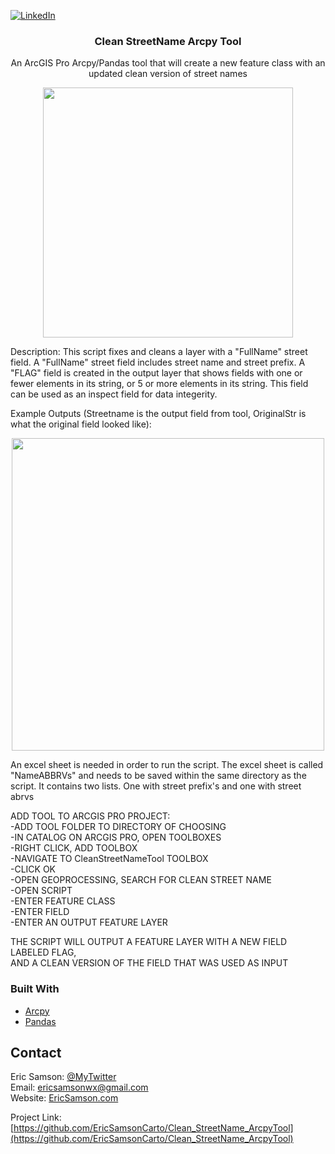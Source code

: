 
[![LinkedIn][linkedin-shield]][linkedin-url]

<p align="center">
  <h3 align="center">Clean StreetName Arcpy Tool</h3>

  <p align="center">
    An ArcGIS Pro Arcpy/Pandas tool that will create a new feature class with an updated clean version of street names<br>
  </p>
</p>

<!-- ABOUT THE PROJECT -->
<div align="center">
  
<img src="https://lh3.googleusercontent.com/jqjeu7Me452qzRuVmN14eAg2UEpQyqU8ddkwsJX3xavJQKYqAYdabksl76aorKelR-xwbUcA9p0Y3GabXRpoFSH56QCIWqXPmfR5_1wtL-NAM4ZWQiIDFYBiFvj9aCsDKwRE-zC_QQ=w2400" width="400px">
  
</div>

  Description: This script fixes and cleans a layer with a "FullName" street
  field. A "FullName" street field includes street name and street prefix. A "FLAG"
  field is created in the output layer that shows fields with one or fewer elements in its
  string, or 5 or more elements in its string. This field can be used as
  an inspect field for data integerity.

   Example Outputs (Streetname is the output field from tool, OriginalStr is what the original field looked like):
  <br>
  <div align="center">
  
  <img src="https://lh3.googleusercontent.com/Pb_LxlltZttgSdhHqH0rx3Hg9HlWdyNIW935lyuIrsSxu2cVC6_-3oqNEUhy4Wv1VUyN3YCqj6ZRMzDI5FRV3zk8pJJ4lu1qhahYJR_48rWQRjUtMU1LYR80QnSvO1Onb51vDmd87A=w2400" width="500px">
  
  </div>

  An excel sheet is needed in order to run the script. The excel sheet is called "NameABBRVs"
  and needs to be saved within the same directory as the script. It
  contains two lists. One with street prefix's and one with street abrvs
  <br>

ADD TOOL TO ARCGIS PRO PROJECT:<br>
-ADD TOOL FOLDER TO DIRECTORY OF CHOOSING <br>
-IN CATALOG ON ARCGIS PRO, OPEN TOOLBOXES <br>
-RIGHT CLICK, ADD TOOLBOX <br>
-NAVIGATE TO CleanStreetNameTool TOOLBOX <br>
-CLICK OK <br>
-OPEN GEOPROCESSING, SEARCH FOR CLEAN STREET NAME <br>
-OPEN SCRIPT <br> 
-ENTER FEATURE CLASS <br>
-ENTER FIELD <br>
-ENTER AN OUTPUT FEATURE LAYER <br>

THE SCRIPT WILL OUTPUT A FEATURE LAYER WITH A NEW FIELD LABELED FLAG, <br>
AND A CLEAN VERSION OF THE FIELD THAT WAS USED AS INPUT<br>


### Built With
* [Arcpy](https://desktop.arcgis.com/en/arcmap/10.3/analyze/arcpy/a-quick-tour-of-arcpy.htm)
* [Pandas](https://pandas.pydata.org/)

<!-- CONTACT -->
## Contact
Eric Samson: [@MyTwitter](https://twitter.com/EricSamsonGIS) <br>
Email: ericsamsonwx@gmail.com <br>
Website: [EricSamson.com](https://ericsamson.com) <br>

Project Link: [https://github.com/EricSamsonCarto/Clean_StreetName_ArcpyTool](https://github.com/EricSamsonCarto/Clean_StreetName_ArcpyTool)

[linkedin-shield]: https://img.shields.io/badge/-LinkedIn-black.svg?style=flat-square&logo=linkedin&colorB=555
[linkedin-url]: https://linkedin.com/in/iamericsamson
